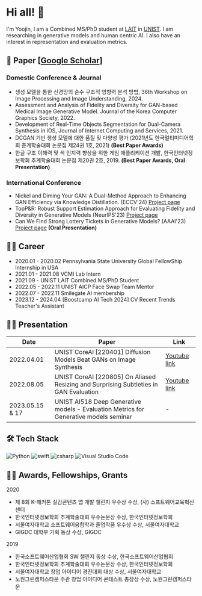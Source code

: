 # Hi all! 🌱
I'm Yoojin, I am a Combined MS/PhD student at [LAIT](https://sites.google.com/view/jaejunyoo) in [UNIST](https://aigs.unist.ac.kr/eng/). I am researching in generative models and human centric AI. I also have an interest in representation and evaluation metrics. 

## 🐬 Paper [[Google Scholar](https://scholar.google.com/citations?user=-_a_pDYAAAAJ&hl=ko)]
### Domestic Conference & Journal
* 생성 모델을 통한 신경망의 순수 구조적 영향력 분석 방법, 36th Workshop on Image Processing and Image Understanding, 2024.
* Assessment and Analysis of Fidelity and Diversity for GAN-based Medical Image Generative Model. Journal of the Korea Computer Graphics Society, 2022.
* Development of Real-Time Objects Segmentation for Dual-Camera Synthesis in iOS, Journal of Internet Computing and Services, 2021.
* DCGAN 기반 생성 모델에 대한 품질 및 다양성 평가 (2021년도 한국멀티미디어학회 춘계학술대회 논문집 제24권 1호, 2021) **(Best Paper Awards)**
* 한글 구조 이해력 및 색 인지력 향상을 위한 게임 애플리케이션 개발, 한국인터넷정보학회 추계학술대회 논문집 제20권 2호, 2019. **(Best Paper Awards, Oral Presentation)**

### International Conference
* Nickel and Diming Your GAN: A Dual-Method Approach to Enhancing GAN Efficiency via Knowledge Distillation. (ECCV'24) [Project page](https://sangyeopyeo.github.io/Nickel_and_Diming_Your_GAN/)
* TopP&R: Robust Support Estimation Approach for Evaluating Fidelity and Diversity in Generative Models (NeurIPS'23) [Project page](https://lait-cvlab.github.io/TopPR/)
* Can We Find Strong Lottery Tickets in Generative Models? (AAAI'23) [Project page](https://lait-cvlab.github.io/SLT-in-Generative-Models/) **(Oral Presentation)**

## 🚴‍♀️ Career
* 2020.01 - 2020.02 Pennsylvania State University Global FellowShip Internship in USA
* 2021.01 - 2021.08 VCMI Lab Intern
* 2021.09 - UNIST LAIT Combined MS/PhD Student
* 2022.05 - 2022.11 UNIST AICP Face Swap Team Mentor
* 2022.07 - 2022.11 Smilegate AI membership
* 2023.12 - 2024.04 [Boostcamp AI Tech 2024] CV Recent Trends Teacher's Assistant

## 🚴‍♀️ Presentation
|Date|Paper|Link|
|---|---|---|
|2022.04.01|UNIST CoreAI [220401] Diffusion Models Beat GANs on Image Synthesis | [Youtube link](https://www.youtube.com/watch?v=UatBOlvxz04&t=107s)
|2022.08.05|UNIST CoreAI [220805] On Aliased Resizing and Surprising Subtleties in GAN Evaluation | [Youtube link](https://youtu.be/co4FN5LnG9E?t=4399)
|2023.05.15 & 17|UNIST AI518 Deep Generative models - Evaluation Metrics for Generative models seminar | -

## 🛠 Tech Stack
<img alt="Python" src ="https://img.shields.io/badge/python-3776AB.svg?&style=for-the-badge&logo=Python&logoColor=white"/> <img alt="swift" src ="https://img.shields.io/badge/swift-F05138.svg?&style=for-the-badge&logo=Swift&logoColor=white"/> <img alt="csharp" src ="https://img.shields.io/badge/C Sharp-239120.svg?&style=for-the-badge&logo=C Sharp&logoColor=white"/>
<img alt="Visual Studio Code" src ="https://img.shields.io/badge/Visual Studio Code-007ACC.svg?&style=for-the-badge&logo=Visual Studio Code&logoColor=white"/>

## 🚴‍♀️ Awards, Fellowships, Grants
2020
* 제 8회 K-해커톤 실감콘텐츠 앱 개발 챌린지 우수상 수상, (사) 소프트웨어교육혁신센터
* 한국인터넷정보학회 추계학술대회 우수논문상 수상, 한국인터넷정보학회
* 서울여자대학교 소프트웨어융합학과 졸업작품 우수상 수상, 서울여자대학교
* GIGDC 대학부 기획 동상 수상, GIGDC

2019
* 한국소프트웨어산업협회 SW 챌린지 동상 수상, 한국소프트웨어산업협회
* 한국인터넷정보학회 추계학술대회 우수논문상 수상, 한국인터넷정보학회
* 서울여자대학교 창업 아이디어 경진대회 대상 수상, 서울여자대학교
* 노원그린캠퍼스타운 주관 창업 아이디어 콘테스트 총장상 수상, 노원그린캠퍼스타운
